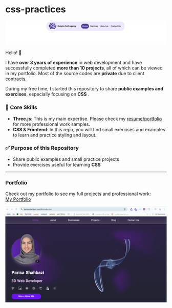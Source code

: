 # css-practices

![Project Preview](./images/readme1.png)

Hello! 👋  

I have **over 3 years of experience** in web development and have successfully completed **more than 10 projects**, all of which can be viewed in my portfolio. Most of the source codes are **private** due to client contracts.  

During my free time, I started this repository to share **public examples and exercises**, especially focusing on **CSS** .  

### 🔹 Core Skills
- **Three.js**: This is my main expertise. Please check my [resume/portfolio](#portfolio) for more professional work samples.  
- **CSS & Frontend**: In this repo, you will find small exercises and examples to learn and practice styling and layout.  

### ✅ Purpose of this Repository
- Share public examples and small practice projects  
- Provide exercises useful for learning **CSS**   

---

### Portfolio
Check out my portfolio to see my full projects and professional work:  
[My Portfolio](https://parisashahbazi.com/#introduction)  

![Portfolio Preview](./images/readme2.png)
